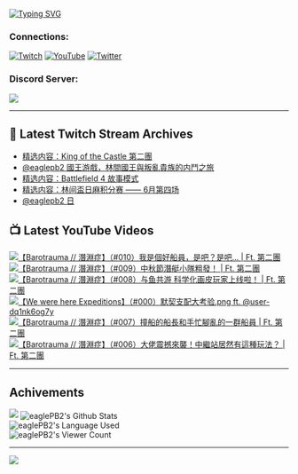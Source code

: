 <!--### Hello people, I'm EaglePB2 - The one who building something for fun 👋
Thank you for standby for this profile.   
The purpose of this profile is coming soon.   
You may come back later, as you wish if this readme.md is updated.   -->

<a href="https://git.io/typing-svg"><img src="https://readme-typing-svg.herokuapp.com?font=Fira+Code&duration=1000&pause=5000&vCenter=true&random=false&width=500&lines=%F0%9F%91%8B+Hello+Everyone%2C+I'm+EaglePB2.;%F0%9F%99%87+Thank+you+for+stopping+by+my+profile.+;%F0%9F%94%AD+%3D%3D%3D%3D+%F0%9F%94%AD;%F0%9F%91%8B+%E4%BD%A0%E5%A5%BD%EF%BC%8C%E6%AD%A1%E8%BF%8E%E4%BE%86%E5%88%B0%E6%88%91%E7%9A%84%E4%BB%A3%E7%A2%BC%E5%BA%AB%E3%80%82;%F0%9F%99%87+%E6%84%9F%E8%AC%9D%E5%89%8D%E4%BE%86%E5%8F%83%E8%A7%80%E5%B0%8F%E5%B1%8B+owo~" alt="Typing SVG" /></a>

### Connections:

[![Twitch](https://img.shields.io/badge/Twitch-9347FF?style=flat-square&logo=twitch&logoColor=white)](https://www.twitch.tv/eaglepb2)
[![YouTube](https://img.shields.io/badge/YouTube-%23FF0000.svg?style=flat-square&logo=YouTube&logoColor=white)](https://www.youtube.com/eaglepb2)
[![Twitter](https://img.shields.io/badge/Twitter-%231DA1F2.svg?style=flat-square&logo=Twitter&logoColor=white)](https://twitter.com/eaglepb2)

### Discord Server:

[![](https://invidget.switchblade.xyz/qKrub9b?theme=dark&language=ch)](https://discord.gg/qKrub9b)

---

## 👾 Latest Twitch Stream Archives
<!-- TWITCH:START -->
- [精选内容：King of the Castle 第二團](https://www.twitch.tv/videos/2185556619)
- [@eaglepb2 國王游戲，林間國王與叛亂貴族的内鬥之旅](https://www.twitch.tv/videos/2184706272)
- [精选内容：Battlefield 4 故事模式](https://www.twitch.tv/videos/2183660432)
- [精选内容：林间盃日麻积分赛 —— 6月第四场](https://www.twitch.tv/videos/2183660170)
- [@eaglepb2 日](https://www.twitch.tv/videos/2182117123)
<!-- TWITCH:END -->



## 📺 Latest YouTube Videos
<!-- YOUTUBE:START -->
<!-- YOUTUBE:END -->

<!-- BEGIN YOUTUBE-CARDS -->
<a href="https://www.youtube.com/watch?v=jtZgjeYpUsU">
  <picture>
    <source media="(prefers-color-scheme: dark)" srcset="https://ytcards.demolab.com/?id=jtZgjeYpUsU&title=%E3%80%90Barotrauma+%2F%2F+%E6%BD%9B%E6%B7%B5%E7%97%87%E3%80%91%EF%BC%88%23010%EF%BC%89%E6%88%91%E6%98%AF%E5%80%8B%E5%A5%BD%E8%88%B9%E5%93%A1%EF%BC%8C%E6%98%AF%E5%90%A7%EF%BC%9F%E6%98%AF%E5%90%A7...+%7C+Ft.+%E7%AC%AC%E4%BA%8C%E5%9C%98&lang=zh&timestamp=1719812428&background_color=%230d1117&title_color=%23ffffff&stats_color=%23dedede&max_title_lines=1&width=250&border_radius=5&duration=11446">
    <img src="https://ytcards.demolab.com/?id=jtZgjeYpUsU&title=%E3%80%90Barotrauma+%2F%2F+%E6%BD%9B%E6%B7%B5%E7%97%87%E3%80%91%EF%BC%88%23010%EF%BC%89%E6%88%91%E6%98%AF%E5%80%8B%E5%A5%BD%E8%88%B9%E5%93%A1%EF%BC%8C%E6%98%AF%E5%90%A7%EF%BC%9F%E6%98%AF%E5%90%A7...+%7C+Ft.+%E7%AC%AC%E4%BA%8C%E5%9C%98&lang=zh&timestamp=1719812428&background_color=%23ffffff&title_color=%2324292f&stats_color=%2357606a&max_title_lines=1&width=250&border_radius=5&duration=11446" alt="【Barotrauma // 潛淵症】（#010）我是個好船員，是吧？是吧... | Ft. 第二團" title="【Barotrauma // 潛淵症】（#010）我是個好船員，是吧？是吧... | Ft. 第二團">
  </picture>
</a>
<a href="https://www.youtube.com/watch?v=IMF6URaxeFI">
  <picture>
    <source media="(prefers-color-scheme: dark)" srcset="https://ytcards.demolab.com/?id=IMF6URaxeFI&title=%E3%80%90Barotrauma+%2F%2F+%E6%BD%9B%E6%B7%B5%E7%97%87%E3%80%91%EF%BC%88%23009%EF%BC%89%E4%B8%AD%E7%A7%8B%E7%AF%80%E6%BD%9B%E8%89%87%E5%B0%8F%E9%9A%8A%E7%B2%97%E7%99%BC%EF%BC%81+%7C+Ft.+%E7%AC%AC%E4%BA%8C%E5%9C%98&lang=zh&timestamp=1719733919&background_color=%230d1117&title_color=%23ffffff&stats_color=%23dedede&max_title_lines=1&width=250&border_radius=5&duration=14629">
    <img src="https://ytcards.demolab.com/?id=IMF6URaxeFI&title=%E3%80%90Barotrauma+%2F%2F+%E6%BD%9B%E6%B7%B5%E7%97%87%E3%80%91%EF%BC%88%23009%EF%BC%89%E4%B8%AD%E7%A7%8B%E7%AF%80%E6%BD%9B%E8%89%87%E5%B0%8F%E9%9A%8A%E7%B2%97%E7%99%BC%EF%BC%81+%7C+Ft.+%E7%AC%AC%E4%BA%8C%E5%9C%98&lang=zh&timestamp=1719733919&background_color=%23ffffff&title_color=%2324292f&stats_color=%2357606a&max_title_lines=1&width=250&border_radius=5&duration=14629" alt="【Barotrauma // 潛淵症】（#009）中秋節潛艇小隊粗發！ | Ft. 第二團" title="【Barotrauma // 潛淵症】（#009）中秋節潛艇小隊粗發！ | Ft. 第二團">
  </picture>
</a>
<a href="https://www.youtube.com/watch?v=UgRAVwgYXdE">
  <picture>
    <source media="(prefers-color-scheme: dark)" srcset="https://ytcards.demolab.com/?id=UgRAVwgYXdE&title=%E3%80%90Barotrauma+%2F%2F+%E6%BD%9B%E6%B7%B5%E7%97%87%E3%80%91%EF%BC%88%23008%EF%BC%89%E4%B8%8E%E9%B1%BC%E5%85%B1%E6%B8%B8+%E7%A7%91%E5%AD%A6%E5%8C%96%E7%94%BB%E7%9A%AE%E7%8E%A9%E5%AE%B6%E4%B8%8A%E7%BA%BF%E5%95%A6%EF%BC%81+%7C+Ft.+%E7%AC%AC%E4%BA%8C%E5%9C%98&lang=zh&timestamp=1719662808&background_color=%230d1117&title_color=%23ffffff&stats_color=%23dedede&max_title_lines=1&width=250&border_radius=5&duration=11311">
    <img src="https://ytcards.demolab.com/?id=UgRAVwgYXdE&title=%E3%80%90Barotrauma+%2F%2F+%E6%BD%9B%E6%B7%B5%E7%97%87%E3%80%91%EF%BC%88%23008%EF%BC%89%E4%B8%8E%E9%B1%BC%E5%85%B1%E6%B8%B8+%E7%A7%91%E5%AD%A6%E5%8C%96%E7%94%BB%E7%9A%AE%E7%8E%A9%E5%AE%B6%E4%B8%8A%E7%BA%BF%E5%95%A6%EF%BC%81+%7C+Ft.+%E7%AC%AC%E4%BA%8C%E5%9C%98&lang=zh&timestamp=1719662808&background_color=%23ffffff&title_color=%2324292f&stats_color=%2357606a&max_title_lines=1&width=250&border_radius=5&duration=11311" alt="【Barotrauma // 潛淵症】（#008）与鱼共游 科学化画皮玩家上线啦！ | Ft. 第二團" title="【Barotrauma // 潛淵症】（#008）与鱼共游 科学化画皮玩家上线啦！ | Ft. 第二團">
  </picture>
</a>
<a href="https://www.youtube.com/watch?v=r9o2PjmLimY">
  <picture>
    <source media="(prefers-color-scheme: dark)" srcset="https://ytcards.demolab.com/?id=r9o2PjmLimY&title=%E3%80%90We+were+here+Expeditions%E3%80%91%EF%BC%88%23000%EF%BC%89%E9%BB%98%E5%A5%91%E6%94%AF%E9%85%8D%E5%A4%A7%E8%80%83%E9%AA%8C.png+ft.++%40user-dq1nk6og7y&lang=zh&timestamp=1719565198&background_color=%230d1117&title_color=%23ffffff&stats_color=%23dedede&max_title_lines=1&width=250&border_radius=5&duration=16524">
    <img src="https://ytcards.demolab.com/?id=r9o2PjmLimY&title=%E3%80%90We+were+here+Expeditions%E3%80%91%EF%BC%88%23000%EF%BC%89%E9%BB%98%E5%A5%91%E6%94%AF%E9%85%8D%E5%A4%A7%E8%80%83%E9%AA%8C.png+ft.++%40user-dq1nk6og7y&lang=zh&timestamp=1719565198&background_color=%23ffffff&title_color=%2324292f&stats_color=%2357606a&max_title_lines=1&width=250&border_radius=5&duration=16524" alt="【We were here Expeditions】（#000）默契支配大考验.png ft.  @user-dq1nk6og7y" title="【We were here Expeditions】（#000）默契支配大考验.png ft.  @user-dq1nk6og7y">
  </picture>
</a>
<a href="https://www.youtube.com/watch?v=6XZcgaRgxfk">
  <picture>
    <source media="(prefers-color-scheme: dark)" srcset="https://ytcards.demolab.com/?id=6XZcgaRgxfk&title=%E3%80%90Barotrauma+%2F%2F+%E6%BD%9B%E6%B7%B5%E7%97%87%E3%80%91%EF%BC%88%23007%EF%BC%89%E6%92%9E%E8%88%B9%E7%9A%84%E8%88%B9%E9%95%B7%E5%92%8C%E6%89%8B%E5%BF%99%E8%85%B3%E4%BA%82%E7%9A%84%E4%B8%80%E7%BE%A4%E8%88%B9%E5%93%A1+%7C+Ft.+%E7%AC%AC%E4%BA%8C%E5%9C%98&lang=zh&timestamp=1719467370&background_color=%230d1117&title_color=%23ffffff&stats_color=%23dedede&max_title_lines=1&width=250&border_radius=5&duration=11890">
    <img src="https://ytcards.demolab.com/?id=6XZcgaRgxfk&title=%E3%80%90Barotrauma+%2F%2F+%E6%BD%9B%E6%B7%B5%E7%97%87%E3%80%91%EF%BC%88%23007%EF%BC%89%E6%92%9E%E8%88%B9%E7%9A%84%E8%88%B9%E9%95%B7%E5%92%8C%E6%89%8B%E5%BF%99%E8%85%B3%E4%BA%82%E7%9A%84%E4%B8%80%E7%BE%A4%E8%88%B9%E5%93%A1+%7C+Ft.+%E7%AC%AC%E4%BA%8C%E5%9C%98&lang=zh&timestamp=1719467370&background_color=%23ffffff&title_color=%2324292f&stats_color=%2357606a&max_title_lines=1&width=250&border_radius=5&duration=11890" alt="【Barotrauma // 潛淵症】（#007）撞船的船長和手忙腳亂的一群船員 | Ft. 第二團" title="【Barotrauma // 潛淵症】（#007）撞船的船長和手忙腳亂的一群船員 | Ft. 第二團">
  </picture>
</a>
<a href="https://www.youtube.com/watch?v=yuGx2D0RkyQ">
  <picture>
    <source media="(prefers-color-scheme: dark)" srcset="https://ytcards.demolab.com/?id=yuGx2D0RkyQ&title=%E3%80%90Barotrauma+%2F%2F+%E6%BD%9B%E6%B7%B5%E7%97%87%E3%80%91%EF%BC%88%23006%EF%BC%89%E5%A4%A7%E4%BD%AC%E9%9C%87%E6%92%BC%E4%BE%86%E8%A5%B2%EF%BC%81%E4%B8%AD%E7%B9%BC%E7%AB%99%E5%B1%85%E7%84%B6%E6%9C%89%E9%80%99%E7%A8%AE%E7%8E%A9%E6%B3%95%EF%BC%9F+%7C+Ft.+%E7%AC%AC%E4%BA%8C%E5%9C%98&lang=zh&timestamp=1719388117&background_color=%230d1117&title_color=%23ffffff&stats_color=%23dedede&max_title_lines=1&width=250&border_radius=5&duration=14333">
    <img src="https://ytcards.demolab.com/?id=yuGx2D0RkyQ&title=%E3%80%90Barotrauma+%2F%2F+%E6%BD%9B%E6%B7%B5%E7%97%87%E3%80%91%EF%BC%88%23006%EF%BC%89%E5%A4%A7%E4%BD%AC%E9%9C%87%E6%92%BC%E4%BE%86%E8%A5%B2%EF%BC%81%E4%B8%AD%E7%B9%BC%E7%AB%99%E5%B1%85%E7%84%B6%E6%9C%89%E9%80%99%E7%A8%AE%E7%8E%A9%E6%B3%95%EF%BC%9F+%7C+Ft.+%E7%AC%AC%E4%BA%8C%E5%9C%98&lang=zh&timestamp=1719388117&background_color=%23ffffff&title_color=%2324292f&stats_color=%2357606a&max_title_lines=1&width=250&border_radius=5&duration=14333" alt="【Barotrauma // 潛淵症】（#006）大佬震撼來襲！中繼站居然有這種玩法？ | Ft. 第二團" title="【Barotrauma // 潛淵症】（#006）大佬震撼來襲！中繼站居然有這種玩法？ | Ft. 第二團">
  </picture>
</a>
<!-- END YOUTUBE-CARDS -->

---

## Achivements
[![](https://github-profile-trophy.vercel.app/?username=eaglepb2&theme=monokai&no-bg=true&&title=Repositories,Issues,Commit,MultiLanguage)](https://github.com/anuraghazra/github-readme-stats)
<img align="center" alt="eaglePB2's Github Stats" src="https://github-readme-stats.vercel.app/api?username=eaglePB2&show_icons=true&hide_border=true&theme=merko" />
<br>
<img align="center" alt="eaglePB2's Language Used" src="https://github-readme-stats.vercel.app/api/top-langs/?username=eaglePB2&show_icons=true&hide_border=true&theme=merko&layout=compact&langs_count=8" />
<br>
<img align="center" alt="eaglePB2's Viewer Count" src="https://visitcount.itsvg.in/api?id=eaglepb2&label=Profile%20Views&color=3&icon=5&pretty=true" />

<hr>

<!-- RANDOMQUOTE:START -->
![](https://quotes-github-readme.vercel.app/api?type=horizontal&theme=merko)
<!-- RANDOMQUOTE:END -->


<!--
       _____   _   _   _____       _____   _   _   ____   
      |_   _| | | | | |  ___|     |  ___| | \ | | |  _  \  
        | |   | |_| | | |___      | |___  |  \| | | | | | 
        | |   |  _  | |  ___|     |  ___| |     | | | | | 
        | |   | | | | | |___      | |___  | |\  | | |_| | 
        |_|   |_| |_| |_____|     |_____| |_| \_| |____ / 
      
-->
